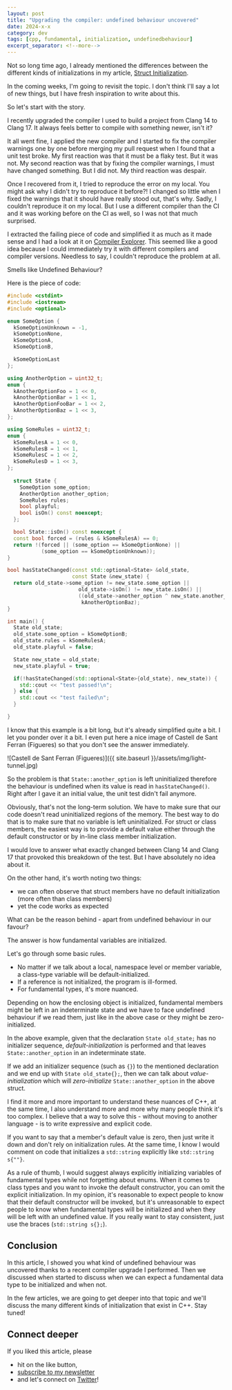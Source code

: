 ```yaml
---
layout: post
title: "Upgrading the compiler: undefined behaviour uncovered"
date: 2024-x-x
category: dev
tags: [cpp, fundamental, initialization, undefinedbehaviour]
excerpt_separator: <!--more-->
---
```

Not so long time ago, I already mentioned the differences between the different kinds of initializations in my article, [Struct Initialization](https://www.sandordargo.com/blog/2023/11/22/struct-initialization).

In the coming weeks, I'm going to revisit the topic. I don't think I'll say a lot of new things, but I have fresh inspiration to write about this.

So let's start with the story.

I recently upgraded the compiler I used to build a project from Clang 14 to Clang 17. It always feels better to compile with something newer, isn't it?

It all went fine, I applied the new compiler and I started to fix the compiler warnings one by one before merging my pull request when I found that a unit test broke. My first reaction was that it must be a flaky test. But it was not. My second reaction was that by fixing the compiler warnings, I must have changed something. But I did not. My third reaction was despair.

Once I recovered from it, I tried to reproduce the error on my local. You might ask why I didn't try to reproduce it before?! I changed so little when I fixed the warnings that it should have really stood out, that's why. Sadly, I couldn't reproduce it on my local. But I use a different compiler than the CI and it was working before on the CI as well, so I was not that much surprised.

I extracted the failing piece of code and simplified it as much as it made sense and I had a look at it on [Compiler Explorer](https://godbolt.org/z/38oj5j6df). This seemed like a good idea because I could immediately try it with different compilers and compiler versions. Needless to say, I couldn't reproduce the problem at all.

Smells like Undefined Behaviour?

Here is the piece of code:

```cpp
#include <cstdint>
#include <iostream>
#include <optional>

enum SomeOption {
  kSomeOptionUnknown = -1,
  kSomeOptionNone,
  kSomeOptionA,
  kSomeOptionB,

  kSomeOptionLast
};

using AnotherOption = uint32_t;
enum {
  kAnotherOptionFoo = 1 << 0,
  kAnotherOptionBar = 1 << 1,
  kAnotherOptionFooBar = 1 << 2,
  kAnotherOptionBaz = 1 << 3,
};

using SomeRules = uint32_t;
enum {
  kSomeRulesA = 1 << 0,
  kSomeRulesB = 1 << 1,
  kSomeRulesC = 1 << 2,
  kSomeRulesD = 1 << 3,
};
  
  struct State {
    SomeOption some_option;
    AnotherOption another_option;
    SomeRules rules;
    bool playful;
    bool isOn() const noexcept;
  };

  bool State::isOn() const noexcept {
  const bool forced = (rules & kSomeRulesA) == 0;
  return !(forced || (some_option == kSomeOptionNone) ||
           (some_option == kSomeOptionUnknown));
}

bool hasStateChanged(const std::optional<State> &old_state,
                     const State &new_state) {
  return old_state->some_option != new_state.some_option ||
                       old_state->isOn() != new_state.isOn() ||
                       ((old_state->another_option ^ new_state.another_option) &
                        kAnotherOptionBaz);
}

int main() {
  State old_state;
  old_state.some_option = kSomeOptionB;
  old_state.rules = kSomeRulesA;
  old_state.playful = false;

  State new_state = old_state;
  new_state.playful = true;

  if(!hasStateChanged(std::optional<State>{old_state}, new_state)) {
    std::cout << "test passed!\n";
  } else {
    std::cout << "test failed\n";
  }

}
```

I know that this example is a bit long, but it's already simplified quite a bit. I let you ponder over it a bit. I even put here a nice image of Castell de Sant Ferran (Figueres) so that you don't see the answer immediately.

![Castell de Sant Ferran (Figueres)]({{ site.baseurl }}/assets/img/light-tunnel.jpg)

So the problem is that `State::another_option` is left uninitialized therefore the behaviour is undefined when its value is read in `hasStateChanged()`. Right after I gave it an initial value, the unit test didn't fail anymore.

Obviously, that's not the long-term solution. We have to make sure that our code doesn't read uninitialized regions of the memory. The best way to do that is to make sure that no variable is left uninitialized. For struct or class members, the easiest way is to provide a default value either through the default constructor or by in-line class member initialization.

I would love to answer what exactly changed between Clang 14 and Clang 17 that provoked this breakdown of the test. But I have absolutely no idea about it.

On the other hand, it's worth noting two things:
- we can often observe that struct members have no default initialization (more often than class members)
- yet the code works as expected

What can be the reason behind - apart from undefined behaviour in our favour?

The answer is how fundamental variables are initialized.

Let's go through some basic rules.

- No matter if we talk about a local, namespace level or member variable, a class-type variable will be default-initialized.
- If a reference is not initialized, the program is ill-formed.
- For fundamental types, it's more nuanced.

Depending on how the enclosing object is initialized, fundamental members might be left in an indeterminate state and we have to face undefined behaviour if we read them, just like in the above case or they might be zero-initialized.

In the above example, given that the declaration `State old_state;` has no initializer sequence, *default-initialization* is performed and that leaves `State::another_option` in an indeterminate state.

If we add an initializer sequence (such as `{}`) to the mentioned declaration and we end up with `State old_state{};`, then we can talk about *value-initialization* which will *zero-initialize* `State::another_option` in the above struct.

I find it more and more important to understand these nuances of C++, at the same time, I also understand more and more why many people think it's too complex. I believe that a way to solve this - without moving to another language - is to write expressive and explicit code. 

If you want to say that a member's default value is zero, then just write it down and don't rely on initialization rules. At the same time, I know I would comment on code that initializes a `std::string` explicitly like `std::string s{""}`.

As a rule of thumb, I would suggest always explicitly initializing variables of fundamental types while not forgetting about enums. When it comes to class types and you want to invoke the default constructor, you can omit the explicit initialization. In my opinion, it's reasonable to expect people to know that their default constructor will be invoked, but it's unreasonable to expect people to know when fundamental types will be initialized and when they will be left with an undefined value. If you really want to stay consistent, just use the braces (`std::string s{};`).

## Conclusion

In this article, I showed you what kind of undefined behaviour was uncovered thanks to a recent compiler upgrade I performed. Then we discussed when started to discuss when we can expect a fundamental data type to be initialized and when not.

In the few articles, we are going to get deeper into that topic and we'll discuss the many different kinds of initialization that exist in C++. Stay tuned!

## Connect deeper

If you liked this article, please 
- hit on the like button,  
- [subscribe to my newsletter](http://eepurl.com/gvcv1j) 
- and let's connect on [Twitter](https://twitter.com/SandorDargo)!